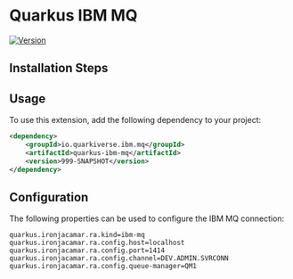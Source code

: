 # Quarkus IBM MQ

[![Version](https://img.shields.io/maven-central/v/io.quarkiverse.ibm.mq/quarkus-ibm-mq?logo=apache-maven&style=flat-square)](https://central.sonatype.com/artifact/io.quarkiverse.ibm-mq/quarkus-ibm-mq-parent)

## Installation Steps

## Usage

To use this extension, add the following dependency to your project:

```xml
<dependency>
    <groupId>io.quarkiverse.ibm.mq</groupId>
    <artifactId>quarkus-ibm-mq</artifactId>
    <version>999-SNAPSHOT</version>
</dependency>
```

## Configuration

The following properties can be used to configure the IBM MQ connection:

```properties
quarkus.ironjacamar.ra.kind=ibm-mq
quarkus.ironjacamar.ra.config.host=localhost
quarkus.ironjacamar.ra.config.port=1414
quarkus.ironjacamar.ra.config.channel=DEV.ADMIN.SVRCONN
quarkus.ironjacamar.ra.config.queue-manager=QM1
```

